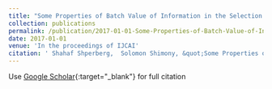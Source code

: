```yaml
---
title: "Some Properties of Batch Value of Information in the Selection Problem (Extended Abstract)"
collection: publications
permalink: /publication/2017-01-01-Some-Properties-of-Batch-Value-of-Information-in-the-Selection-Problem-Extended-Abstract
date: 2017-01-01
venue: 'In the proceedings of IJCAI'
citation: ' Shahaf Shperberg,  Solomon Shimony, &quot;Some Properties of Batch Value of Information in the Selection Problem (Extended Abstract).&quot; In the proceedings of IJCAI, 2017.'
---
```

Use [Google Scholar](https://scholar.google.com/scholar?q=Some+Properties+of+Batch+Value+of+Information+in+the+Selection+Problem+(Extended+Abstract)){:target="_blank"} for full citation